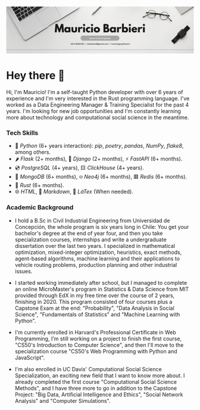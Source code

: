 ![Senior Data Engineer](github_banner.png)

# Hey there :wave:
Hi, I'm Mauricio! I'm a self-taught Python developer with over 6 years of experience and I'm very interested in the Rust programming language. I've worked as a Data Engineering Manager & Training Specialist for the past 4 years. I'm looking for new job opportunities and I'm constantly learning more about technology and computational social science in the meantime.

### Tech Skills
* 🐍 *Python* (6+ years interaction): *pip*, *poetry*, *pandas*, *NumPy*, *flake8*, among others.
* 🌶 *Flask* (2+ months), 🤠 *Django* (2+ months), ⚡️ *FastAPI* (6+ months).
* 💿 *PostgreSQL* (4+ years), 🟨 *ClickHouse* (4+ years).
* 🍃 *MongoDB* (6+ months), ፨ *Neo4j* (6+ months), 🟥 *Redis* (6+ months).
* 🦀 *Rust* (6+ months).
* 🌐 *HTML*, 🔽 *Markdown*, 📃 *LáTex* (When needed).

### Academic Background
- I hold a B.Sc in Civil Industrial Engineering from Universidad de Concepción, the whole program is six years long in Chile: You get your bachelor's degree at the end of year four, and then you take specialization courses, internships and write a undergraduate dissertation over the last two years. I specialized in mathematical optimization, mixed-integer optimization, heuristics, exact methods, agent-based algorithms, machine learning and their applications to vehicle routing problems, production planning and other industrial issues.

- I started working immediately after school, but I managed to complete an online MicroMaster's program in Statistics & Data Science from MIT provided through EdX in my free time over the course of 2 years, finishing in 2020. This program consisted of four courses plus a Capstone Exam at the end: "Probability", "Data Analysis in Social Science", "Fundamentals of Statistics" and "Machine Learning with Python".

- I'm currently enrolled in Harvard's Professional Certificate in Web Programming, I'm still working on a project to finish the first course, "CS50's Introduction to Computer Science", and then I'll move to the specialization course "CS50's Web Programming with Python and JavaScript".

- I'm also enrolled in UC Davis' Computational Social Science Specialization, an exciting new field that I want to know more about. I already completed the first course "Computational Social Science Methods", and I have three more to go in addition to the Capstone Project: "Big Data, Artificial Intelligence and Ethics", "Social Network Analysis" and "Computer Simulations".

<!--
**innerstage/innerstage** is a ✨ _special_ ✨ repository because its `README.md` (this file) appears on your GitHub profile.

Here are some ideas to get you started:

- 🔭 I’m currently working on ...
- 🌱 I’m currently learning ...
- 👯 I’m looking to collaborate on ...
- 🤔 I’m looking for help with ...
- 💬 Ask me about ...
- 📫 How to reach me: ...
- 😄 Pronouns: ...
- ⚡ Fun fact: ...
-->

